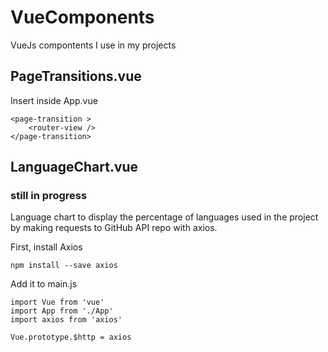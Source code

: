 # VueComponents
VueJs compontents I use in my projects

## PageTransitions.vue

Insert inside App.vue

```
<page-transition >
	<router-view />
</page-transition>
```

## LanguageChart.vue 
### still in progress
Language chart to display the percentage of languages used in the project by making requests to GitHub API repo with axios.

First, install Axios
```
npm install --save axios
```

Add it to main.js

```
import Vue from 'vue'
import App from './App'
import axios from 'axios'

Vue.prototype.$http = axios
```